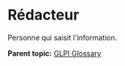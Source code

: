 Rédacteur
=========

Personne qui saisit l'information.

**Parent topic:** [GLPI Glossary](../../glpi/glossary.html)
